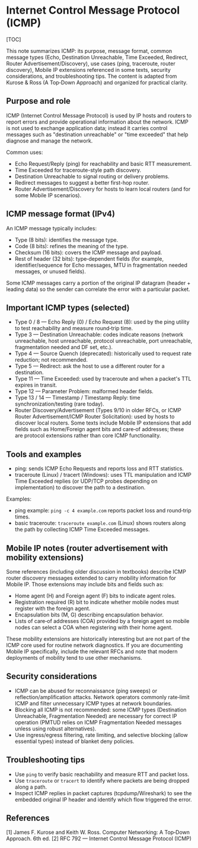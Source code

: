 # Internet Control Message Protocol (ICMP)

[TOC]

This note summarizes ICMP: its purpose, message format, common message types (Echo, Destination Unreachable, Time Exceeded, Redirect, Router Advertisement/Discovery), use cases (ping, traceroute, router discovery), Mobile IP extensions referenced in some texts, security considerations, and troubleshooting tips. The content is adapted from Kurose & Ross (A Top‑Down Approach) and organized for practical clarity.

## Purpose and role

ICMP (Internet Control Message Protocol) is used by IP hosts and routers to report errors and provide operational information about the network. ICMP is not used to exchange application data; instead it carries control messages such as "destination unreachable" or "time exceeded" that help diagnose and manage the network.

Common uses:

- Echo Request/Reply (ping) for reachability and basic RTT measurement.
- Time Exceeded for traceroute-style path discovery.
- Destination Unreachable to signal routing or delivery problems.
- Redirect messages to suggest a better first-hop router.
- Router Advertisement/Discovery for hosts to learn local routers (and for some Mobile IP scenarios).

## ICMP message format (IPv4)

An ICMP message typically includes:

- Type (8 bits): identifies the message type.
- Code (8 bits): refines the meaning of the type.
- Checksum (16 bits): covers the ICMP message and payload.
- Rest of header (32 bits): type‑dependent fields (for example, identifier/sequence for Echo messages, MTU in fragmentation needed messages, or unused fields).

Some ICMP messages carry a portion of the original IP datagram (header + leading data) so the sender can correlate the error with a particular packet.

## Important ICMP types (selected)

- Type 0 / 8 — Echo Reply (0) / Echo Request (8): used by the ping utility to test reachability and measure round‑trip time.
- Type 3 — Destination Unreachable: codes indicate reasons (network unreachable, host unreachable, protocol unreachable, port unreachable, fragmentation needed and DF set, etc.).
- Type 4 — Source Quench (deprecated): historically used to request rate reduction; not recommended.
- Type 5 — Redirect: ask the host to use a different router for a destination.
- Type 11 — Time Exceeded: used by traceroute and when a packet's TTL expires in transit.
- Type 12 — Parameter Problem: malformed header fields.
- Type 13 / 14 — Timestamp / Timestamp Reply: time synchronization/testing (rare today).
- Router Discovery/Advertisement (Types 9/10 in older RFCs, or ICMP Router Advertisement/ICMP Router Solicitation): used by hosts to discover local routers. Some texts include Mobile IP extensions that add fields such as Home/Foreign agent bits and care‑of addresses; these are protocol extensions rather than core ICMP functionality.

## Tools and examples

- ping: sends ICMP Echo Requests and reports loss and RTT statistics.
- traceroute (Linux) / tracert (Windows): uses TTL manipulation and ICMP Time Exceeded replies (or UDP/TCP probes depending on implementation) to discover the path to a destination.

Examples:

- ping example: `ping -c 4 example.com` reports packet loss and round‑trip times.
- basic traceroute: `traceroute example.com` (Linux) shows routers along the path by collecting ICMP Time Exceeded messages.

## Mobile IP notes (router advertisement with mobility extensions)

Some references (including older discussion in textbooks) describe ICMP router discovery messages extended to carry mobility information for Mobile IP. Those extensions may include bits and fields such as:

- Home agent (H) and Foreign agent (F) bits to indicate agent roles.
- Registration required (R) bit to indicate whether mobile nodes must register with the foreign agent.
- Encapsulation bits (M, G) describing encapsulation behavior.
- Lists of care‑of addresses (COA) provided by a foreign agent so mobile nodes can select a COA when registering with their home agent.

These mobility extensions are historically interesting but are not part of the ICMP core used for routine network diagnostics. If you are documenting Mobile IP specifically, include the relevant RFCs and note that modern deployments of mobility tend to use other mechanisms.

## Security considerations

- ICMP can be abused for reconnaissance (ping sweeps) or reflection/amplification attacks. Network operators commonly rate‑limit ICMP and filter unnecessary ICMP types at network boundaries.
- Blocking all ICMP is not recommended: some ICMP types (Destination Unreachable, Fragmentation Needed) are necessary for correct IP operation (PMTUD relies on ICMP Fragmentation Needed messages unless using robust alternatives).
- Use ingress/egress filtering, rate limiting, and selective blocking (allow essential types) instead of blanket deny policies.

## Troubleshooting tips

- Use `ping` to verify basic reachability and measure RTT and packet loss.
- Use `traceroute` or `tracert` to identify where packets are being dropped along a path.
- Inspect ICMP replies in packet captures (tcpdump/Wireshark) to see the embedded original IP header and identify which flow triggered the error.

## References

[1] James F. Kurose and Keith W. Ross. Computer Networking: A Top‑Down Approach. 6th ed.
[2] RFC 792 — Internet Control Message Protocol (ICMP)

